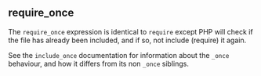 
 
## require_once
 

 
 The `require_once` expression is identical to `require` except PHP will check if the file has already been included, and if so, not include (require) it again. 
 
 See the `include_once` documentation for information about the `_once` behaviour, and how it differs from its non `_once` siblings. 

